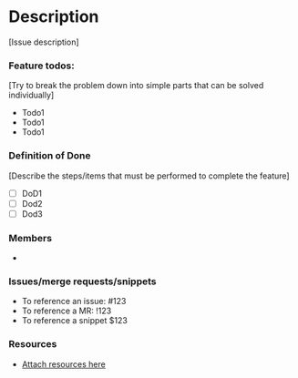 # Description

[Issue description]

### Feature todos:

[Try to break the problem down into simple parts that can be solved individually]

- Todo1
- Todo1
- Todo1

### Definition of Done

[Describe the steps/items that must be performed to complete the feature]

*   [ ] DoD1
*   [ ] Dod2
*   [ ] Dod3

### Members

*  

### Issues/merge requests/snippets

*   To reference an issue: #123
*   To reference a MR: !123
*   To reference a snippet $123

### Resources

*  [Attach resources here](todo)

